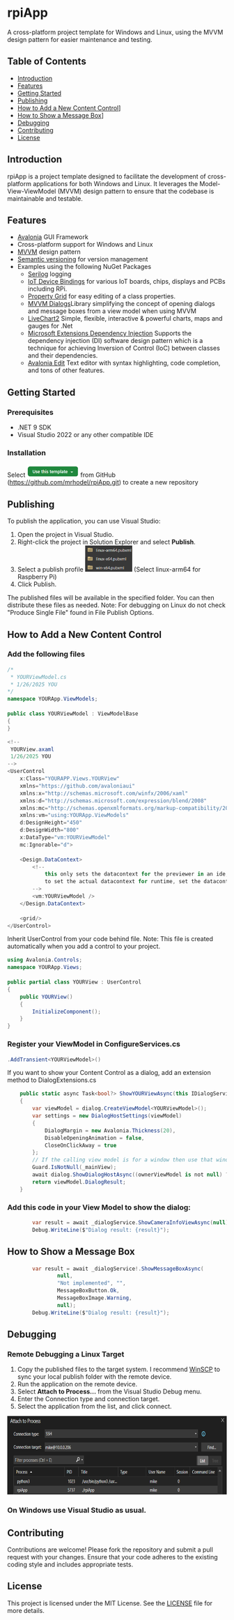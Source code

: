 # rpiApp

A cross-platform project template for Windows and Linux, using the MVVM design pattern for easier maintenance and testing.

## Table of Contents
- [Introduction](#introduction)
- [Features](#features)
- [Getting Started](#getting-started)
- [Publishing](#publishing)
- [How to Add a New Content Control](#how-to-add-a-new-content-control)]
- [How to Show a Message Box](#how-to-show-a-message-box)]
- [Debugging](#debugging)
- [Contributing](#contributing)
- [License](#license)

## Introduction
rpiApp is a project template designed to facilitate the development of cross-platform applications for both Windows and Linux. It leverages the Model-View-ViewModel (MVVM) design pattern to ensure that the codebase is maintainable and testable. 

## Features
- [Avalonia](https://avaloniaui.net/?utm_source=nuget&utm_medium=referral&utm_content=project_homepage_link) GUI Framework
- Cross-platform support for Windows and Linux
- [MVVM](https://github.com/CommunityToolkit/dotnet) design pattern
- [Semantic versioning](https://semver.org/spec/v2.0.0-rc.2.html) for version management
- Examples using the following NuGet Packages
	- [Serilog](https://github.com/serilog/serilog) logging
	- [IoT Device Bindings](https://github.com/dotnet/iot) for various IoT boards, chips, displays and PCBs including RPi.
	- [Property Grid](https://github.com/bodong1987/Avalonia.PropertyGrid) for easy editing of a class properties.
	- [MVVM Dialogs](https://github.com/mysteryx93/HanumanInstitute.MvvmDialogs)Library simplifying the concept of opening dialogs and message boxes from a view model when using MVVM
	- [LiveChart2](https://github.com/beto-rodriguez/LiveCharts2) Simple, flexible, interactive & powerful charts, maps and gauges for .Net
	- [Microsoft Extensions Dependency Injection](https://www.nuget.org/packages/Microsoft.Extensions.DependencyInjection/9.0.1#show-readme-container) Supports the dependency injection (DI) software design pattern which is a technique for achieving Inversion of Control (IoC) between classes and their dependencies.
	- [Avalonia Edit](https://github.com/AvaloniaUI/AvaloniaEdit) Text editor with syntax highlighting, code completion, and tons of other features.
## Getting Started

### Prerequisites
- .NET 9 SDK
- Visual Studio 2022 or any other compatible IDE

### Installation
Select [<img src="Pics/UseThisTemplate.png" height=30>]() from GitHub (https://github.com/mrhodel/rpiApp.git) to create a new repository

## Publishing
To publish the application, you can use Visual Studio:

1. Open the project in Visual Studio.
2. Right-click the project in Solution Explorer and select **Publish**.
3. Select a publish profile [<img src="Pics/PublishProfiles.png" height=60>]()  (Select linux-arm64 for Raspberry Pi)
4. Click Publish.

The published files will be available in the specified folder. You can then distribute these files as needed.
Note: For debugging on Linux do not check "Produce Single File" found in File Publish Options.

## How to Add a New Content Control
### Add the following files
```c#
/*
 * YOURViewModel.cs
 * 1/26/2025 YOU
*/
namespace YOURApp.ViewModels;

public class YOURViewModel : ViewModelBase
{
}
```

```c#
<!--
 YOURView.axaml
 1/26/2025 YOU
-->
<UserControl
    x:Class="YOURAPP.Views.YOURView"
    xmlns="https://github.com/avaloniaui"
    xmlns:x="http://schemas.microsoft.com/winfx/2006/xaml"
    xmlns:d="http://schemas.microsoft.com/expression/blend/2008"
    xmlns:mc="http://schemas.openxmlformats.org/markup-compatibility/2006"
    xmlns:vm="using:YOURApp.ViewModels"
    d:DesignHeight="450"
    d:DesignWidth="800"
    x:DataType="vm:YOURViewModel"
    mc:Ignorable="d">
    
    <Design.DataContext>
        <!--
            this only sets the datacontext for the previewer in an ide,
            to set the actual datacontext for runtime, set the datacontext property in code (look at app.axaml.cs)
        -->
        <vm:YOURViewModel />
    </Design.DataContext>
    
    <grid/>   
</UserControl>
```
Inherit UserControl from your code behind file. Note: This file is created automatically when you add a control to your project.
```c#
using Avalonia.Controls;
namespace YOURApp.Views;

public partial class YOURView : UserControl
{
    public YOURView()
    {
        InitializeComponent();
    }
}
```
### Register your ViewModel in ConfigureServices.cs
```c#
.AddTransient<YOURViewModel>()
```
If you want to show your Content Control as a dialog, add an extension method to DialogExtensions.cs
```c#
    public static async Task<bool?> ShowYOURViewAsync(this IDialogService dialog, INotifyPropertyChanged? ownerViewModel)
    {
        var viewModel = dialog.CreateViewModel<YOURViewModel>();
        var settings = new DialogHostSettings(viewModel)
        {
            DialogMargin = new Avalonia.Thickness(20),
            DisableOpeningAnimation = false,
            CloseOnClickAway = true
        };
        // If the calling view model is for a window then use that window as the owner, otherwise use the main view.
        Guard.IsNotNull(_mainView);
        await dialog.ShowDialogHostAsync((ownerViewModel is not null) ? ownerViewModel : _mainView, settings);
        return viewModel.DialogResult;
    }
```
### Add this code in your View Model to show the dialog:
```c#
        var result = await _dialogService.ShowCameraInfoViewAsync(null);
        Debug.WriteLine($"Dialog result: {result}");
```
## How to Show a Message Box
```c#
        var result = await _dialogService!.ShowMessageBoxAsync(
                null,
                "Not implemented", "",
                MessageBoxButton.Ok,
                MessageBoxImage.Warning,
                null);
        Debug.WriteLine($"Dialog result: {result}");
```


## Debugging

### Remote Debugging a Linux Target

1. Copy the published files to the target system. I recommend [WinSCP](//winscp.net/) to sync your local publish folder with the remote device.
2. Run the application on the remote device.
3. Select **Attach to Process...** from the Visual Studio Debug menu.
4. Enter the Connection type and connection target.
5. Select the application from the list, and click connect.


[<img src="Pics/AttachToProcess.png" height=180>]()

### On Windows use Visual Studio as usual.

## Contributing
Contributions are welcome! Please fork the repository and submit a pull request with your changes. Ensure that your code adheres to the existing coding style and includes appropriate tests.

## License
This project is licensed under the MIT License. See the [LICENSE](LICENSE) file for more details.
